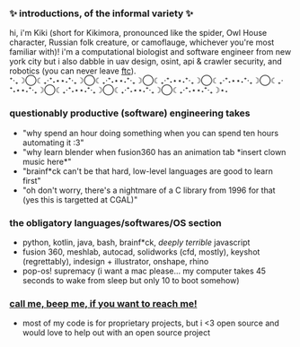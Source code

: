 ### ✨ introductions, of the informal variety ✨
hi, i'm Kiki (short for Kikimora, pronounced like the spider, Owl House character, Russian folk creature, or camoflauge, whichever you're most familiar with)! i'm a computational biologist and software engineer from new york city but i also dabble in uav design, osint, api & crawler security, and robotics (you can never leave [ftc](https://www.firstinspires.org/robotics/ftc)). <br>
⁺‧₊☽◯☾₊‧⁺˖⋆⋆˖⁺‧₊☽◯☾₊‧⁺˖⋆⋆˖⁺‧₊☽◯☾₊‧⁺˖⋆⋆˖⁺‧₊☽◯☾₊‧⁺˖⋆⋆˖⁺‧₊☽◯☾₊‧⁺˖⋆⋆˖⁺‧₊☽◯☾₊‧⁺˖⋆⋆˖⁺‧₊☽◯☾₊‧⁺˖⋆⋆˖⁺‧₊☽◯☾₊‧⁺˖⋆⋆˖⁺‧₊☽⋆˖

### questionably productive (software) engineering takes
- "why spend an hour doing something when you can spend ten hours automating it :3"
- "why learn blender when fusion360 has an animation tab \*insert clown music here\*"
- "brainf*ck can't be that hard, low-level languages are good to learn first"
- "oh don't worry, there's a nightmare of a C library from 1996 for that (yes this is targetted at CGAL)"

### the obligatory languages/softwares/OS section
- python, kotlin, java, bash, brainf*ck, *deeply terrible* javascript
- fusion 360, meshlab, autocad, solidworks (cfd, mostly), keyshot (regrettably), indesign + illustrator, onshape, rhino
- pop-os! supremacy (i want a mac please... my computer takes 45 seconds to wake from sleep but only 10 to boot somehow)

### [call me, beep me, if you want to reach me!](https://open.spotify.com/album/5Rda027uD8ncoNMIXtngWL)
- most of my code is for proprietary projects, but i <3 open source and would love to help out with an open source project

